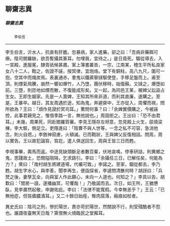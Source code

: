 

## 聊齋志異

##### 聊齋志異
　　`李伯言`

* * *

李生伯言，沂水人，抗直有肝膽。忽暴病，家人進藥，卻之曰：「吾病非藥餌可療。陰司閻羅缺，欲吾暫攝其篆耳。勿埋我，宜待之。」是日竟死。騶從導去，入一宮殿，進服冕，隸胥祇候甚肅。案上簿書叢沓，一宗，江南某，稽生平所私良家女八十二人，鞫之，佐證不誣，按冥律，宜炮烙。堂下有銅柱，高八九尺，圍可一抱，空其中而熾炭焉。表裏通赤，羣鬼以鐵蒺藜撻驅使登，手移足盤而上。甫至頂，則煙氣飛騰，崩然一響如爆竹，人乃墮，團伏移時，始復蘇。又撻之，爆墮如前。三墮，則匝地如煙而散，不復能成形矣。又一起，為同邑王某，被婢父訟盜占生女。王即生姻家。先是一人賣婢，王知其所來非道，而利其直廉，遂購之。至是，王暴卒。越日，其友周遇於途，知為鬼，奔避齋中，王亦從入，周懼而視，問所欲為？王曰：「煩作見證於冥司耳。」驚問何事？曰：「余婢實價購之，今被誣控，此事君親見之，惟借季路一言，無他說也。」周固拒之。王出曰：「恐不由君耳。」未幾，周果死，同赴閻羅質審。李見王隱存左袒意，忽見殿上火生，燄燒梁棟，李大駭，側足立。吏隱進曰：「陰曹不與人世等，一念之私不可容，急消他念，則火自熄。」李斂神寂慮，火頓滅。已而鞫狀，王與婢父反復相詰。問周，周以實告。王以故犯論笞，笞訖，遣人俱送回生，周與王皆三日而甦。

李視事畢，輿馬而返。中途見缺頭斷足者數百輩，伏地哀鳴，停車研詰，則異鄉之鬼，思踐故土，恐關隘阻隔，乞求路引。李曰：「余攝任三日，已解任矣，何能為力？」衆曰：「南村胡生將建道場，代囑可致。」李諾之。至家，騶從都去，李乃甦。胡生字水心，與李善，聞李再生，便詣探省，李遽問清醮何時？胡訝曰：「兵燹之後，妻孥瓦全，向與室人作此願心，未向一人道也。何知之？」李具以告，胡歎曰：「閨房一語，遂播幽冥，可懼哉！」乃敬諾而去。次日，如王所，王猶憊臥，見李肅然起敬，申謝佑庇。李曰：「法律不能寬假。今幸無恙乎？」王云：「已無他症，但笞瘡膿潰耳。」又二十餘日始痊，臀肉腐落，瘢痕如杖者。

異史氏曰：陰司之刑，慘於陽世，責亦苛於陽世，然關說不行，則受殘酷者不怨也。誰謂夜臺無天日哉？第恨無火燒臨民之堂廨耳。

* * *

